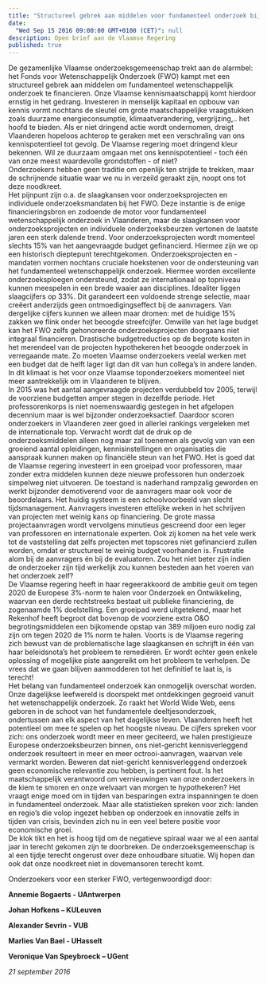 ```yaml
---
title: "Structureel gebrek aan middelen voor fundamenteel onderzoek bij het FWO bedreigt de Vlaamse kennismaatschappij"
date:
  "Wed Sep 15 2016 09:00:00 GMT+0100 (CET)": null
description: Open brief aan de Vlaamse Regering
published: true
---
```


De gezamenlijke Vlaamse onderzoeksgemeenschap trekt aan de alarmbel: het Fonds voor Wetenschappelijk Onderzoek (FWO) kampt met een structureel gebrek aan middelen om fundamenteel wetenschappelijk onderzoek te financieren.  Onze Vlaamse kennismaatschappij komt hierdoor ernstig in het gedrang.  Investeren in menselijk kapitaal en opbouw van kennis vormt nochtans de sleutel om grote maatschappelijke vraagstukken zoals duurzame energieconsumptie, klimaatverandering, vergrijzing,.. het hoofd te bieden.  Als er niet dringend actie wordt ondernomen, dreigt Vlaanderen hopeloos achterop te geraken met een verschraling van ons kennispotentieel tot gevolg.   De Vlaamse regering moet dringend kleur bekennen.  Wil ze duurzaam omgaan met ons kennispotentieel - toch één van onze meest waardevolle grondstoffen - of niet?     
Onderzoekers hebben geen traditie om openlijk ten strijde te trekken,  maar de schrijnende situatie waar we nu in verzeild geraakt zijn, noopt ons tot deze noodkreet.    
Het pijnpunt zijn o.a. de slaagkansen voor onderzoeksprojecten en individuele onderzoeksmandaten bij het FWO.  Deze instantie is de enige financieringsbron en zodoende de motor voor fundamenteel wetenschappelijk onderzoek in Vlaanderen, maar de slaagkansen voor onderzoeksprojecten en individuele onderzoeksbeurzen vertonen de laatste jaren een sterk dalende trend.  Voor onderzoeksprojecten wordt  momenteel slechts 15% van het aangevraagde budget gefinancierd.   Hiermee zijn we op een historisch dieptepunt terechtgekomen.  Onderzoeksprojecten en -mandaten vormen nochtans cruciale hoekstenen voor de ondersteuning van het fundamenteel wetenschappelijk onderzoek.  Hiermee worden excellente onderzoeksploegen ondersteund, zodat ze internationaal op topniveau kunnen meespelen in een brede waaier aan disciplines.  Idealiter liggen slaagcijfers op 33%. Dit garandeert een voldoende strenge selectie, maar creëert anderzijds geen ontmoedigingseffect bij de aanvragers.  Van dergelijke cijfers kunnen we alleen maar dromen: met de huidige 15% zakken we flink onder het beoogde streefcijfer.    Omwille van het lage budget kan het FWO zelfs gehonoreerde onderzoeksprojecten doorgaans niet integraal financieren.  Drastische budgetreducties op de  begrote kosten in het merendeel van de projecten hypothekeren het beoogde onderzoek in verregaande mate. Zo moeten Vlaamse onderzoekers veelal werken met een budget dat de helft lager ligt dan dit van hun collega’s in andere landen.  In dit klimaat is het voor onze Vlaamse toponderzoekers momenteel niet meer aantrekkelijk om in Vlaanderen te blijven.   
In 2015 was het aantal aangevraagde projecten verdubbeld tov  2005, terwijl de voorziene budgetten amper stegen in dezelfde periode.   Het professorenkorps is niet noemenswaardig gestegen in het afgelopen decennium maar is wel bijzonder onderzoeksactief.   Daardoor scoren onderzoekers in Vlaanderen zeer goed in allerlei rankings vergeleken met de internationale top. Verwacht wordt dat de druk op de onderzoeksmiddelen alleen nog maar zal toenemen als gevolg van van een groeiend aantal opleidingen, kennisinstellingen en organisaties die aanspraak kunnen maken op financiële steun van het FWO.  Het is goed dat de Vlaamse regering investeert in een groeipad voor professoren, maar zonder extra middelen kunnen deze nieuwe professoren hun onderzoek simpelweg niet uitvoeren. 
De toestand is naderhand rampzalig geworden en werkt bijzonder demotiverend voor de aanvragers maar ook voor de beoordelaars.   Het huidig systeem is een schoolvoorbeeld van slecht  tijdsmanagement. Aanvragers investeren ettelijke weken in het schrijven van projecten met weinig kans op financiering.  De grote massa projectaanvragen wordt vervolgens minutieus gescreend door een leger van professoren en internationale experten.  Ook zij komen na het vele werk tot de vaststelling dat zelfs projecten met topscores niet gefinancierd zullen worden, omdat er structureel te weinig budget voorhanden is.  Frustratie alom bij de aanvragers én bij de evaluatoren. Zou het niet beter zijn indien de onderzoeker zijn tijd werkelijk zou kunnen besteden aan het voeren van het onderzoek zelf?  
De Vlaamse regering heeft in haar regeerakkoord de ambitie geuit om tegen 2020 de Europese 3%-norm te halen voor Onderzoek en Ontwikkeling, waarvan een derde rechtstreeks bestaat uit publieke financiering, de zogenaamde 1% doelstelling.  Een groeipad werd uitgetekend, maar het Rekenhof heeft begroot dat bovenop de voorziene extra O&O begrotingsmiddelen een bijkomende opstap van 389 miljoen euro nodig zal zijn om tegen 2020 de 1% norm te halen.  Voorts is de Vlaamse regering zich bewust van de problematische lage slaagkansen en schrijft in één van haar beleidsnota’s het probleem te remediëren.  Er wordt echter geen enkele oplossing of mogelijke piste aangereikt om het probleem te verhelpen.  De vrees dat we gaan blijven aanmodderen tot het definitief te laat is, is terecht!  
Het belang van fundamenteel onderzoek kan onmogelijk overschat worden.  Onze dagelijkse leefwereld is doorspekt met ontdekkingen gegroeid vanuit het wetenschappelijk onderzoek.  Zo raakt het World Wide Web, eens geboren in de schoot van het fundamentele deeltjesonderzoek, ondertussen aan elk aspect van het dagelijkse leven.  Vlaanderen heeft het potentieel om mee te spelen op het hoogste niveau.  De cijfers spreken voor zich: ons onderzoek wordt meer en meer geciteerd, we halen prestigieuze Europese onderzoeksbeurzen binnen, ons niet-gericht kennisverleggend onderzoek resulteert in meer en meer octrooi-aanvragen, waarvan vele vermarkt worden.  Beweren dat niet-gericht kennisverleggend onderzoek geen economische relevantie zou hebben, is pertinent fout.  Is het maatschappelijk verantwoord om vernieuwingen van onze onderzoekers in de kiem te smoren en onze welvaart van morgen te hypothekeren?
Het vraagt enige moed om in tijden van besparingen extra inspanningen te doen in fundamenteel onderzoek.  Maar alle statistieken spreken voor zich: landen en regio’s die volop ingezet hebben op onderzoek en innovatie zelfs in tijden van crisis, bevinden zich nu in een veel betere positie voor economische groei.  
De klok tikt en het is hoog tijd om de negatieve spiraal waar we al een aantal jaar in terecht gekomen zijn te doorbreken.  De onderzoeksgemeenschap is al een tijdje terecht ongerust over deze onhoudbare situatie.  Wij hopen dan ook dat onze noodkreet niet in dovemansoren terecht komt.  

Onderzoekers voor een sterker FWO, vertegenwoordigd door:

**Annemie Bogaerts - UAntwerpen**

**Johan Hofkens – KULeuven**

**Alexander Sevrin - VUB**

**Marlies Van Bael - UHasselt**

**Veronique Van Speybroeck – UGent**

*21 september 2016*
